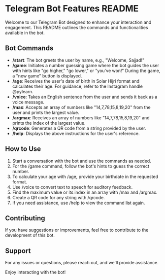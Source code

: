 # Telegram Bot Features README

Welcome to our Telegram Bot designed to enhance your interaction and engagement. This README outlines the commands and functionalities available in the bot.

## Bot Commands

- **/start**: The bot greets the user by name, e.g., "Welcome, Sajjad!"
- **/game**: Initiates a number guessing game where the bot guides the user with hints like "go higher," "go lower," or "you've won!" During the game, a "new game" button is displayed.
- **/age**: Receives the user's date of birth in Solar Hijri format and calculates their age. For guidance, refer to the Instagram handle @pylearn.
- **/voice**: Takes an English sentence from the user and sends it back as a voice message.
- **/max**: Accepts an array of numbers like "14,7,78,15,8,19,20" from the user and prints the largest value.
- **/argmax**: Receives an array of numbers like "14,7,78,15,8,19,20" and prints the index of the largest value.
- **/qrcode**: Generates a QR code from a string provided by the user.
- **/help**: Displays the above instructions for the user's reference.

## How to Use

1. Start a conversation with the bot and use the commands as needed.
2. For the /game command, follow the bot's hints to guess the correct number.
3. To calculate your age with /age, provide your birthdate in the requested format.
4. Use /voice to convert text to speech for auditory feedback.
5. Find the maximum value or its index in an array with /max and /argmax.
6. Create a QR code for any string with /qrcode.
7. If you need assistance, use /help to view the command list again.

## Contributing

If you have suggestions or improvements, feel free to contribute to the development of this bot.

## Support

For any issues or questions, please reach out, and we'll provide assistance.

Enjoy interacting with the bot!
